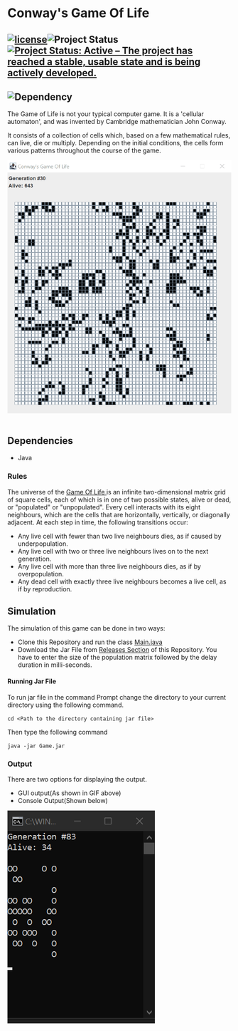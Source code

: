 # Conway's Game Of Life
## [![license](https://img.shields.io/github/license/DAVFoundation/captain-n3m0.svg?style=flat-square)](https://github.com/kritika-srivastava/Random-Password-Generator/blob/master/LICENSE)![Project Status](https://img.shields.io/badge/Project-Completed-orange)[![Project Status: Active – The project has reached a stable, usable state and is being actively developed.](https://www.repostatus.org/badges/latest/active.svg)](https://www.repostatus.org/#active)
## ![Dependency](https://img.shields.io/badge/Dependency-Java%208-critical)
The Game of Life is not your typical computer game. It is a 'cellular automaton', and was invented by Cambridge mathematician John Conway.

It consists of a collection of cells which, based on a few mathematical rules, can live, die or multiply. Depending on the initial conditions, the cells form various patterns throughout the course of the game.
&nbsp;

![](GUI.gif)
&nbsp;

## Dependencies
- Java
### Rules

The universe of the [Game Of Life ](https://en.wikipedia.org/wiki/Conway%27s_Game_of_Life) is an infinite two-dimensional matrix grid of square cells, each of which is in one of two possible states, alive or dead, or "populated" or "unpopulated". Every cell interacts with its eight neighbours, which are the cells that are horizontally, vertically, or diagonally adjacent. At each step in time, the following transitions occur:

* Any live cell with fewer than two live neighbours dies, as if caused by underpopulation.
* Any live cell with two or three live neighbours lives on to the next generation.
* Any live cell with more than three live neighbours dies, as if by overpopulation.
* Any dead cell with exactly three live neighbours becomes a live cell, as if by reproduction.

## Simulation
The simulation of this game can be done in two ways:
- Clone this Repository and run the class [Main.java](https://github.com/kritika-srivastava/Game-of-Life/blob/master/Main.java)
- Download the Jar File from [Releases Section](https://github.com/kritika-srivastava/Game-of-Life/releases/tag/1.0) of this Repository.
You have to enter the size of the population matrix followed by the delay duration in milli-seconds.

#### Running Jar File
To run jar file in the command Prompt change the directory to your current directory using the following command.
```
cd <Path to the directory containing jar file>
```
Then type the following command
```
java -jar Game.jar
```
### Output
There are two options for displaying the output.
- GUI output(As shown in GIF above)
- Console Output(Shown below)

![](Console.gif)



